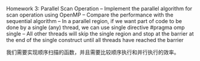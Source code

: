 Homework 3: Parallel Scan Operation
– Implement the parallel algorithm for scan operation using 
OpenMP
– Compare the performance with the sequential algorithm
– In a parallel region, if we want part of code to be done by a 
single (any) thread, we can use single directive
#pragma omp single
– All other threads will skip the single region and stop at the 
barrier at the end of the single construct until all threads have 
reached the barrier


我们需要实现顺序扫描的函数，并且需要比较顺序执行和并行执行的效率。